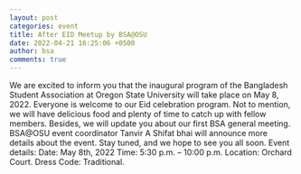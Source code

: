 ```yaml
---
layout: post
categories: event
title: After EID Meetup by BSA@OSU
date: 2022-04-21 16:25:06 +0500
author: bsa
comments: true
---
```


We are excited to inform you that the inaugural program of the Bangladesh Student Association at Oregon State University will take place on May 8, 2022. Everyone is welcome to our Eid celebration program. Not to mention, we will have delicious food and plenty of time to catch up with fellow members. Besides, we will update you about our first BSA general meeting. 
BSA@OSU event coordinator Tanvir A Shifat bhai will announce more details about the event. Stay tuned, and we hope to see you all soon.
Event details: 
Date: May 8th, 2022 
Time: 5:30 p.m. – 10:00 p.m.
Location: Orchard Court. 
Dress Code: Traditional.
